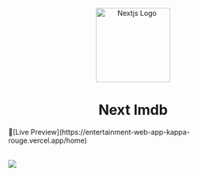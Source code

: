 <br />

<div align="center">
  <img align="center" alt="Nextjs Logo" width="150px" height="150px" src="https://github.com/adam-ridhwan/next-movie/assets/76563028/8361c850-034b-476f-ac60-665f45c2a2df"/>
</div>

<h1 align="center">Next Imdb</h1>

<p>
    🍿[Live Preview](https://entertainment-web-app-kappa-rouge.vercel.app/home)
</p

<br />
<br />

<img src="https://github.com/adam-ridhwan/next-movie/assets/76563028/5b3f7c0a-0bcd-4026-91ea-31790672fd6c" />
